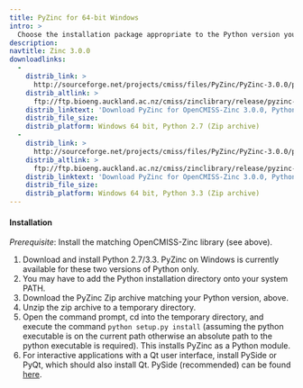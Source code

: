 ```yaml
---
title: PyZinc for 64-bit Windows
intro: >
  Choose the installation package appropriate to the Python version you are using:
description:
navtitle: Zinc 3.0.0
downloadlinks:
  -
    distrib_link: >
      http://sourceforge.net/projects/cmiss/files/PyZinc/PyZinc-3.0.0/pyzinc-3.0.0-amd64-Windows-Python-2.7.zip/download
    distrib_altlink: >
      ftp://ftp.bioeng.auckland.ac.nz/cmiss/zinclibrary/release/pyzinc-3.0.0-amd64-Windows-Python-2.7.zip
    distrib_linktext: 'Download PyZinc for OpenCMISS-Zinc 3.0.0, Python 2.7 for 64-bit Windows'
    distrib_file_size:
    distrib_platform: Windows 64 bit, Python 2.7 (Zip archive)
  -
    distrib_link: >
      http://sourceforge.net/projects/cmiss/files/PyZinc/PyZinc-3.0.0/pyzinc-3.0.0-amd64-Windows-Python-3.3.zip/download
    distrib_altlink: >
      ftp://ftp.bioeng.auckland.ac.nz/cmiss/zinclibrary/release/pyzinc-3.0.0-amd64-Windows-Python-3.3.zip
    distrib_linktext: 'Download PyZinc for OpenCMISS-Zinc 3.0.0, Python 3.3 for 64-bit Windows'
    distrib_file_size:
    distrib_platform: Windows 64 bit, Python 3.3 (Zip archive)
---
```


#### Installation

<em>Prerequisite</em>: Install the matching OpenCMISS-Zinc library (see above).

1. Download and install Python 2.7/3.3. PyZinc on Windows is currently available for these two versions of Python only.
2. You may have to add the Python installation directory onto your system PATH.
3. Download the PyZinc Zip archive matching your Python version, above.
4. Unzip the zip archive to a temporary directory.
5. Open the command prompt, cd into the temporary directory, and execute the command `python setup.py install` (assuming the python executable is on the current path otherwise an absolute path to the python executable is required). This installs PyZinc as a Python module.
6. For interactive applications with a Qt user interface, install PySide or PyQt, which should also install Qt. PySide (recommended) can be found [here](http://qt-project.org/wiki/PySide_Binaries_Windows).
